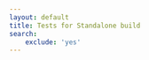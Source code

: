 ```yaml
---
layout: default
title: Tests for Standalone build
search:
    exclude: 'yes'
---
```


<link href="https://cdn.rawgit.com/mochajs/mocha/2.2.5/mocha.css" rel="stylesheet" />

<div id="mocha"></div>

<script>
	if(!window.Promise){
		!function(e){function n(){}function t(e,n){return function(){e.apply(n,arguments)}}function o(e){if("object"!=typeof this)throw new TypeError("Promises must be constructed via new");if("function"!=typeof e)throw new TypeError("not a function");this._state=0,this._handled=!1,this._value=void 0,this._deferreds=[],s(e,this)}function i(e,n){for(;3===e._state;)e=e._value;return 0===e._state?void e._deferreds.push(n):(e._handled=!0,void o._immediateFn(function(){var t=1===e._state?n.onFulfilled:n.onRejected;if(null===t)return void(1===e._state?r:u)(n.promise,e._value);var o;try{o=t(e._value)}catch(i){return void u(n.promise,i)}r(n.promise,o)}))}function r(e,n){try{if(n===e)throw new TypeError("A promise cannot be resolved with itself.");if(n&&("object"==typeof n||"function"==typeof n)){var i=n.then;if(n instanceof o)return e._state=3,e._value=n,void f(e);if("function"==typeof i)return void s(t(i,n),e)}e._state=1,e._value=n,f(e)}catch(r){u(e,r)}}function u(e,n){e._state=2,e._value=n,f(e)}function f(e){2===e._state&&0===e._deferreds.length&&o._immediateFn(function(){e._handled||o._unhandledRejectionFn(e._value)});for(var n=0,t=e._deferreds.length;n<t;n++)i(e,e._deferreds[n]);e._deferreds=null}function c(e,n,t){this.onFulfilled="function"==typeof e?e:null,this.onRejected="function"==typeof n?n:null,this.promise=t}function s(e,n){var t=!1;try{e(function(e){t||(t=!0,r(n,e))},function(e){t||(t=!0,u(n,e))})}catch(o){if(t)return;t=!0,u(n,o)}}var a=setTimeout;o.prototype["catch"]=function(e){return this.then(null,e)},o.prototype.then=function(e,t){var o=new this.constructor(n);return i(this,new c(e,t,o)),o},o.all=function(e){var n=Array.prototype.slice.call(e);return new o(function(e,t){function o(r,u){try{if(u&&("object"==typeof u||"function"==typeof u)){var f=u.then;if("function"==typeof f)return void f.call(u,function(e){o(r,e)},t)}n[r]=u,0===--i&&e(n)}catch(c){t(c)}}if(0===n.length)return e([]);for(var i=n.length,r=0;r<n.length;r++)o(r,n[r])})},o.resolve=function(e){return e&&"object"==typeof e&&e.constructor===o?e:new o(function(n){n(e)})},o.reject=function(e){return new o(function(n,t){t(e)})},o.race=function(e){return new o(function(n,t){for(var o=0,i=e.length;o<i;o++)e[o].then(n,t)})},o._immediateFn="function"==typeof setImmediate&&function(e){setImmediate(e)}||function(e){a(e,0)},o._unhandledRejectionFn=function(e){"undefined"!=typeof console&&console&&console.warn("Possible Unhandled Promise Rejection:",e)},o._setImmediateFn=function(e){o._immediateFn=e},o._setUnhandledRejectionFn=function(e){o._unhandledRejectionFn=e},"undefined"!=typeof module&&module.exports?module.exports=o:e.Promise||(e.Promise=o)}(this);
	}
</script>
<script src="https://cdnjs.cloudflare.com/ajax/libs/mocha/2.1.0/mocha.min.js"></script>
<script src="https://cdnjs.cloudflare.com/ajax/libs/expect.js/0.2.0/expect.min.js"></script>
<script src="https://cdnjs.cloudflare.com/ajax/libs/chai/4.1.2/chai.min.js" integrity="sha256-iP6sMGdjKeRM2DuED2Lsi/n7MNTKhGpkhuSdCHXIgYc=" crossorigin="anonymous"></script>

<script>
	if(window.initMochaPhantomJS){
		initMochaPhantomJS();
	}
	mocha.setup({
		ui: 'bdd',
		globals: ['XPathResult'],
	});
</script>
<!-- Mocha initialization end -->

<!-- Load our package and test files start -->
<script src="../assets/js/diaspora.min.js"></script>
<script src="../assets/js/tests/unit-tests.js"></script>
<!-- Load our package and test files end -->

<!-- Run tests start -->
<script>
	if (window.mochaPhantomJS) {
		mochaPhantomJS.run();
	} else {
		mocha.run();
	}
</script>
